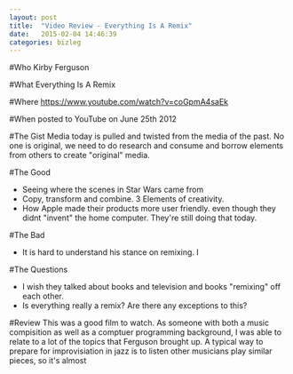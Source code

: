 ```yaml
---
layout: post
title:  "Video Review - Everything Is A Remix"
date:   2015-02-04 14:46:39
categories: bizleg
---
```

#Who
Kirby Ferguson

#What
Everything Is A Remix

#Where
https://www.youtube.com/watch?v=coGpmA4saEk

#When
posted to YouTube on June 25th 2012 

#The Gist
Media today is pulled and twisted from the media of the past. No one is original, we need to do research and consume and borrow elements from others to create "original" media. 

#The Good
- Seeing where the scenes in Star Wars came from
- Copy, transform and combine. 3 Elements of creativity. 
- How Apple made their products more user friendly. even though they didnt "invent" the home computer. They're still doing that today.

#The Bad
- It is hard to understand his stance on remixing. I
        

#The Questions
- I wish they talked about books and television and books "remixing" off each other. 
- Is everything really a remix? Are there any exceptions to this?

#Review
This was a good film to watch. As someone with both a music compisition as well as a comptuer programming background, I was able to relate to a lot of the topics that Ferguson brought up. A typical way to prepare for improvisiation in jazz is to listen other musicians play similar pieces, so it's almost 
